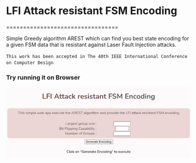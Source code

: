 # LFI Attack resistant FSM Encoding
=================================

Simple Greedy algorithm AREST which can find you best state encoding for a given FSM data that is resistant against Laser Fault Injection attacks.

``This work has been accepted in The 40th IEEE International Conference on Computer Design ``

### Try running it on Browser

<a href="https://archfx.github.io/fsmencoding"><img src="images/arest.png"
     alt="https://archfx.github.io/fsmencoding" /></a>